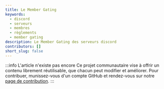 ```yaml
---
title: Le Member Gating
keywords:
  - discord
  - serveurs
  - membres
  - règlements
  - member gating
description: Le Member Gating des serveurs discord
contributors: []
short_slug: false
---
```


:::info L'article n'existe pas encore
Ce projet communautaire vise à offrir un contenu librement réutilisable, que chacun peut modifier et améliorer.
Pour contribuer, munissez-vous d'un compte GitHub et rendez-vous sur notre [page de contribution](/wiki/contribuer).
:::
